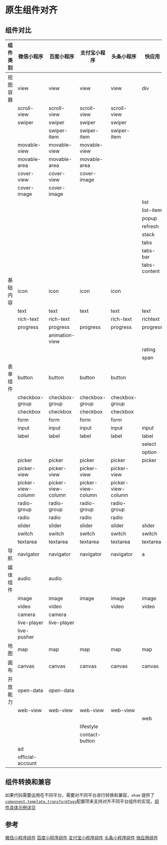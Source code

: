 # 原生组件对齐

## 组件对比
|组件类别 | 微信小程序 | 百度小程序 | 支付宝小程序  | 头条小程序 |  快应用 |
|---|---|---|---|---|---|
|视图容器 | view | view | view | view | div |
| | scroll-view | scroll-view | scroll-view | scroll-view | |
| | swiper | swiper | swiper | swiper | |
| |  | swiper-item | swiper-item | swiper-item | | |
| | movable-view | movable-view | movable-view | | |
| | movable-area | movable-area | movable-area | | |
| | cover-view | cover-view | cover-image | | |
| | cover-image | cover-image | | | |
| |  |  |  | | list |
| |  |  |  | | list-item |
| |  |  |  | | popup |
| |  |  |  | | refresh |
| |  |  |  | | stack |
| |  |  |  | | tabs |
| |  |  |  | | tabs-bar |
| |  |  |  | | tabs-content |
|基础内容 | icon | icon | icon | icon | |
| | text | text | text | text | text |
| | rich-text | rich-text |  | rich-text | richtext|
| | progress | progress | progress | progress | progress |
| | | animation-view | | | |
| |  |  |  | | rating |
| |  |  |  | | span |
|表单组件 | button | button | button | button | |
| | checkbox-group | checkbox-group | checkbox-group | checkbox-group||
| | checkbox | checkbox | checkbox | checkbox ||
| | form | form | form | form ||
| | input | input | input | input | input|
| | label | label | label | label | label |
| |  |  |  | | select |
| |  |  |  | | option |
| | picker | picker | picker | picker | picker |
| | picker-view | picker-view | picker-view | picker-view | |
| | picker-view-column | picker-view-column | picker-view-column | picker-view-column| |
| | radio-group | radio-group | radio-group | radio-group | |
| | radio | radio | radio | radio | |
| | slider | slider | slider | slider | slider |
| | switch | switch | switch | switch |switch |
| | textarea | textarea | textarea | textarea |textarea |
|导航 | navigator | navigator | navigator | navigator | a|
|媒体组件 | audio | audio |  | |
| | image | image | image | image | image |
| | video | video |  | video | video |
| | camera | camera |  | | |
| | live-player | live-player |  | | |
| | live-pusher |  |  | | |
|地图 | map | map | map | map | map |
|画布 | canvas | canvas | canvas | canvas | canvas |
|开放能力 | open-data | open-data |  | | |
| | web-view | web-view | web-view | web-view | |
| |  |  |  | | web |
| |  |  | lifestyle | |  |
| |  |  | contact-button | | |
| | ad |  |  | | |
| |official-account |  | | | |

## 组件转换和兼容
如果代码需要运用在不同平台，需要对不同平台进行转换和兼容，`okam` 提供了 [`component.template.transformTags`](build/index?id=component)配置项来支持对齐不同平台组件的实现。[组件具体示例详见](advance/platformSpecCode?id=%E7%BB%84%E4%BB%B6)

## 参考
[微信小程序组件](https://developers.weixin.qq.com/miniprogram/dev/component/)
[百度小程序组件](https://smartprogram.baidu.com/docs/develop/component/native/)
[支付宝小程序组件](https://docs.alipay.com/mini/component/overview)
[头条小程序组件](https://microapp.bytedance.com/docs/comp/)
[快应用组件](https://doc.quickapp.cn/tutorial/widgets/list-tutorial.html)
